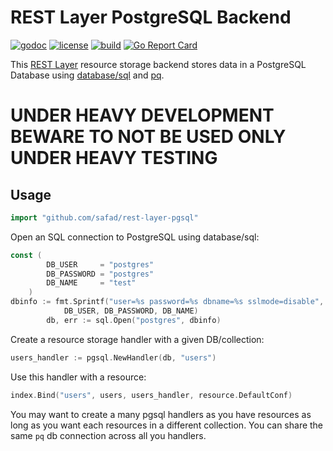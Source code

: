 # REST Layer PostgreSQL Backend

[![godoc](http://img.shields.io/badge/godoc-reference-blue.svg?style=flat)](https://godoc.org/github.com/safad/rest-layer-pgsql) [![license](http://img.shields.io/badge/license-MIT-red.svg?style=flat)](https://raw.githubusercontent.com/safad/rest-layer-pgsql/master/LICENSE) [![build](https://img.shields.io/travis/safad/rest-layer-pgsql.svg?style=flat)](https://travis-ci.org/safad/rest-layer-pgsql) [![Go Report Card](https://goreportcard.com/badge/github.com/SAFAD/rest-layer-pgsql)](https://goreportcard.com/report/github.com/SAFAD/rest-layer-pgsql)

This [REST Layer](https://github.com/rs/rest-layer) resource storage backend stores data in a PostgreSQL Database using [database/sql](https://godoc.org/database/sql) and [pq](https://github.com/lib/pq).

# UNDER HEAVY DEVELOPMENT BEWARE TO NOT BE USED ONLY UNDER HEAVY TESTING

## Usage

```go
import "github.com/safad/rest-layer-pgsql"
```

Open an SQL connection to PostgreSQL using database/sql:

```go
const (
        DB_USER     = "postgres"
        DB_PASSWORD = "postgres"
        DB_NAME     = "test"
    )
dbinfo := fmt.Sprintf("user=%s password=%s dbname=%s sslmode=disable",
            DB_USER, DB_PASSWORD, DB_NAME)
        db, err := sql.Open("postgres", dbinfo)
```

Create a resource storage handler with a given DB/collection:

```go
users_handler := pgsql.NewHandler(db, "users")
```

Use this handler with a resource:

```go
index.Bind("users", users, users_handler, resource.DefaultConf)
```

You may want to create a many pgsql handlers as you have resources as long as you want each resources in a different collection. You can share the same `pq` db connection across all you handlers.
